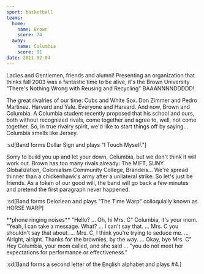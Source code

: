 ```yaml
---
sport: basketball
teams:
  home:
    name: Brown
    score: 74
  away:
    name: Columbia
    score: 91
date: 2011-02-04
---
```


Ladies and Gentlemen, friends and alumni! Presenting an organization that thinks fall 2003 was a fantastic time to be alive, it's the Brown University "There's Nothing Wrong with Reusing and Recycling" BAAANNNNDDDDD!

The great rivalries of our time: Cubs and White Sox. Don Zimmer and Pedro Martinez. Harvard and Yale. Everyone and Harvard. And now, Brown and Columbia. A Columbia student recently proposed that his school and ours, both without recognized rivals, come together and agree to, well, not come together. So, in true rivalry spirit, we'd like to start things off by saying... Columbia smells like Jersey.

:sd[Band forms Dollar Sign and plays "I Touch Myself."]

Sorry to build you up and let your down, Columbia, but we don't think it will work out. Brown has too many rivals already: The MIFT, SUNY Globalization, Colonialism Community College, Brandeis... We're spread thinner than a chickenhawk's army after a unilateral strike. So let's just be friends. As a token of our good will, the band will go back a few minutes and pretend the first paragraph never happened.

:sd[Band forms Deloriean and plays "The Time Warp" colloquially known as HORSE WARP]

\*\*phone ringing noises\*\* "Hello? ... Oh, hi Mrs. C" Columbia, it's your mom. "Yeah, I can take a message. What? ... I can't say that. ... Mrs. C you shouldn't say that about. ... Mrs. C, I think you're trying to seduce me. ... Alright, alright. Thanks for the brownies, by the way. ... Okay, bye Mrs. C" Hey Columbia, your mom called, and she said ... "you do not meet her expectations for performance or effectiveness."

:sd[Band forms a second letter of the English alphabet and plays #4.]
